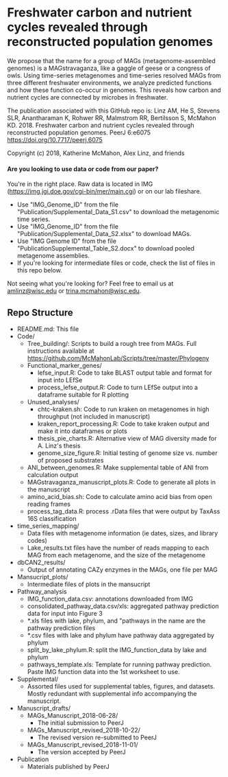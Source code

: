 # Freshwater carbon and nutrient cycles revealed through reconstructed population genomes

We propose that the name for a group of MAGs (metagenome-assembled genomes) is a MAGstravaganza, like a gaggle of geese or a congress of owls. Using time-series metagenomes and time-series resolved MAGs from three different freshwater environments, we analyze predicted functions and how these function co-occur in genomes. This reveals how carbon and nutrient cycles are connected by microbes in freshwater.

The publication associated with this GitHub repo is:
Linz AM, He S, Stevens SLR, Anantharaman K, Rohwer RR, Malmstrom RR, Bertilsson S, McMahon KD. 2018. Freshwater carbon and nutrient cycles revealed through reconstructed population genomes. PeerJ 6:e6075 https://doi.org/10.7717/peerj.6075

Copyright (c) 2018, Katherine McMahon, Alex Linz, and friends

#### Are you looking to use data or code from our paper?
You're in the right place. Raw data is located in IMG (https://img.jgi.doe.gov/cgi-bin/mer/main.cgi) or on our lab fileshare.
- Use "IMG_Genome_ID" from the file "Publication/Supplemental_Data_S1.csv" to download the metagenomic time series.
- Use "IMG_Genome_ID" from the file "Publication/Supplemental_Data_S2.xlsx" to download MAGs.
- Use "IMG Genome ID" from the file "PublicationSupplemental_Table_S2.docx" to download pooled metagenome assemblies.
- If you're looking for intermediate files or code, check the list of files in this repo below.

Not seeing what you're looking for? Feel free to email us at amlinz@wisc.edu or trina.mcmahon@wisc.edu.


Repo Structure
------------------------------
					
- README.md: This file
- Code/
  - Tree_building/: Scripts to build a rough tree from MAGs. Full instructions available at https://github.com/McMahonLab/Scripts/tree/master/Phylogeny
  - Functional_marker_genes/
    - lefse_input.R: Code to take BLAST output table and format for input into LEfSe
    - process_lefse_output.R: Code to turn LEfSe output into a dataframe suitable for R plotting
  - Unused_analyses/
    - chtc-kraken.sh: Code to run kraken on metagenomes in high throughput (not included in manuscript)
    - kraken_report_processing.R: Code to take kraken output and make it into dataframes or plots
    - thesis_pie_charts.R: Alternative view of MAG diversity made for A. Linz's thesis
    - genome_size_figure.R: Initial testing of genome size vs. number of proposed substrates
  - ANI_between_genomes.R: Make supplemental table of ANI from calculation output
  - MAGstravaganza_manuscript_plots.R: Code to generate all plots in the manuscript
  - amino_acid_bias.sh: Code to calculate amino acid bias from open reading frames
  - process_tag_data.R: process .rData files that were output by TaxAss 16S classification
- time_series_mapping/
  - Data files with metagenome information (ie dates, sizes, and library codes)
  - Lake_results.txt files have the number of reads mapping to each MAG from each metagenome, and the size of the metagenome
- dbCAN2_results/
  - Output of annotating CAZy enzymes in the MAGs, one file per MAG
- Mansucript_plots/
  - Intermediate files of plots in the mansucript
- Pathway_analysis
  - IMG_function_data.csv: annotations downloaded from IMG
  - consolidated_pathway_data.csv/xls: aggregated pathway prediction data for input into Figure 3
  - *.xls files with lake, phylum, and "pathways in the name are the pathway prediction files
  - *.csv files with lake and phylum have pathway data aggregated by phylum
  - split_by_lake_phylum.R: split the IMG_function_data by lake and phylum
  - pathways_template.xls: Template for running pathway prediction. Paste IMG function data into the 1st worksheet to use.
- Supplemental/
  - Assorted files used for supplemental tables, figures, and datasets. Mostly redundant with supplemental info accompanying the manuscript.
- Manuscript_drafts/
  - MAGs_Manuscript_2018-06-28/
    - The initial submission to PeerJ
  - MAGs_Manuscript_revised_2018-10-22/
    - The revised version re-submitted to PeerJ
  - MAGs_Manuscript_revised_2018-11-01/
    - The version accepted by PeerJ
- Publication
  - Materials published by PeerJ
